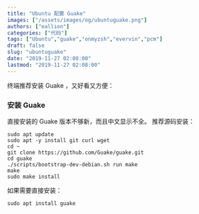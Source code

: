 ```yaml
---
title: "Ubuntu 配置 Guake"
images: ["/assets/images/og/ubuntuguake.png"]
authors: ["eallion"]
categories: ["代码"]
tags: ["Ubuntu","guake","onmyzsh","evervin","pcm"]
draft: false
slug: "ubuntuguake"
date: "2019-11-27 02:08:00"
lastmod: "2019-11-27 02:08:00"
---
```


终端推荐安装 Guake ，又好看又方便：

### 安装 Guake

直接安装的 Guake 版本不够新，而且中文显示不全。
推荐源码安装：

```
sudo apt update
sudo apt -y install git curl wget
cd ~
git clone https://github.com/Guake/guake.git
cd guake
./scripts/bootstrap-dev-debian.sh run make
make
sudo make install
```

如果需要直接安装：

```
sudo apt install guake
```
